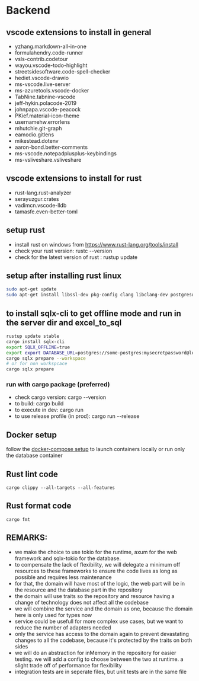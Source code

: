 # Backend

## vscode extensions to install in general

- yzhang.markdown-all-in-one
- formulahendry.code-runner
- vsls-contrib.codetour
- wayou.vscode-todo-highlight
- streetsidesoftware.code-spell-checker
- hediet.vscode-drawio
- ms-vscode.live-server
- ms-azuretools.vscode-docker
- TabNine.tabnine-vscode
- jeff-hykin.polacode-2019
- johnpapa.vscode-peacock
- PKief.material-icon-theme
- usernamehw.errorlens
- mhutchie.git-graph
- eamodio.gitlens
- mikestead.dotenv
- aaron-bond.better-comments
- ms-vscode.notepadplusplus-keybindings
- ms-vsliveshare.vsliveshare

## vscode extensions to install for rust

- rust-lang.rust-analyzer
- serayuzgur.crates
- vadimcn.vscode-lldb
- tamasfe.even-better-toml

## setup rust

- install rust on windows from https://www.rust-lang.org/tools/install
- check your rust version: rustc --version
- check for the latest version of rust : rustup update

## setup after installing rust linux

```bash
sudo apt-get update
sudo apt-get install libssl-dev pkg-config clang libclang-dev postgresql-client
```

## to install sqlx-cli to get offline mode and run in the server dir and excel_to_sql

```bash
rustup update stable
cargo install sqlx-cli
export SQLX_OFFLINE=true
export export DATABASE_URL=postgres://some-postgres:mysecretpassword@localhost:5432/some-postgres
cargo sqlx prepare --workspace
# or for non workspcace
cargo sqlx prepare
```

### run with cargo package (preferred)

- check cargo version: cargo --version
- to build: cargo build
- to execute in dev: cargo run
- to use release profile (in prod): cargo run --release

## Docker setup

follow the [docker-compose setup](./README.Docker.md) to launch containers locally or run only the database container

## Rust lint code

```
cargo clippy --all-targets --all-features
```

## Rust format code

```
cargo fmt
```

## REMARKS:

- we make the choice to use tokio for the runtime, axum for the web framework and sqlx-tokio for the database.
- to compensate the lack of flexibility, we will delegate a minimum off resources to these frameworks to ensure the code lives as long as possible and requires less maintenance
- for that, the domain will have most of the logic, the web part will be in the resource and the database part in the repository
- the domain will use traits so the repository and resource having a change of technology does not affect all the codebase
- we will combine the service and the domain as one, because the domain here is only used for types now
- service could be usefull for more complex use cases, but we want to reduce the number of adapters needed
- only the service has access to the domain again to prevent devastating changes to all the codebase, because it's protected by the traits on both sides
- we will do an abstraction for inMemory in the repository for easier testing. we will add a config to choose between the two at runtime. a slight trade off of performance for flexibility
- integration tests are in seperate files, but unit tests are in the same file

